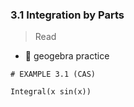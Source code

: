 ### 3.1 Integration by Parts

> Read

- 🎯 geogebra practice 

```
# EXAMPLE 3.1 (CAS)

Integral(x sin(x))
```
